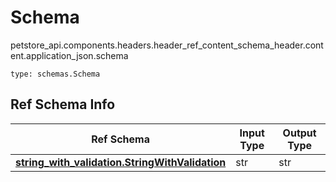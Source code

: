 # Schema
petstore_api.components.headers.header_ref_content_schema_header.content.application_json.schema
```
type: schemas.Schema
```

## Ref Schema Info
Ref Schema | Input Type | Output Type
---------- | ---------- | -----------
[**string_with_validation.StringWithValidation**](../../../../../components/schema/string_with_validation.md) | str | str
